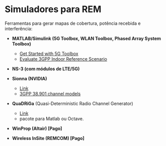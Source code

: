 # Simuladores para REM

Ferramentas para gerar mapas de cobertura, potência recebida e interferência:

- **MATLAB/Simulink (5G Toolbox, WLAN Toolbox, Phased Array System Toolbox)**
  - [Get Started with 5G Toolbox](https://www.mathworks.com/help/5g/getting-started-with-5g-toolbox.html)
  - [Evaluate 3GPP Indoor Reference Scenario](https://www.mathworks.com/help/5g/ug/evaluate-3gpp-indoor-reference-scenario.html)

- **NS-3 (com módulos de LTE/5G)**

- **Sionna (NVIDIA)**
  - [Link](https://nvlabs.github.io/sionna/rt/tutorials/Radio-Maps.html)
  - [3GPP 38.901 channel models](https://nvlabs.github.io/sionna/phy/api/channel.wireless.html#gpp-38-901-channel-models)
  
- **QuaDRiGa** (Quasi-Deterministic Radio Channel Generator)
  - [Link](https://quadriga-channel-model.de/)
  - pacote para Matlab ou Octave.

- **WinProp (Altair) [Pago]**
- **Wireless InSite (REMCOM) [Pago]**
